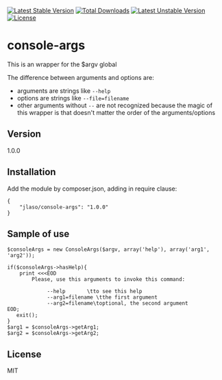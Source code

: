 [![Latest Stable Version](https://poser.pugx.org/jlaso/console-args/v/stable.svg)](https://packagist.org/packages/jlaso/console-args) [![Total Downloads](https://poser.pugx.org/jlaso/console-args/downloads.svg)](https://packagist.org/packages/jlaso/console-args) [![Latest Unstable Version](https://poser.pugx.org/jlaso/console-args/v/unstable.svg)](https://packagist.org/packages/jlaso/console-args) [![License](https://poser.pugx.org/jlaso/console-args/license.svg)](https://packagist.org/packages/jlaso/console-args)

console-args
=====================

This is an wrapper for the $argv global

The difference between arguments and options are:
* arguments are strings like ```--help```
* options are strings like ```--file=filename```
* other arguments without ```--``` are not recognized because the magic of this wrapper is that doesn't matter the order of the arguments/options

Version
----

1.0.0


Installation
--------------

Add the module by composer.json, adding in require clause:
```
{
    "jlaso/console-args": "1.0.0"
}
```

Sample of use
-------------

```
$consoleArgs = new ConsoleArgs($argv, array('help'), array('arg1', 'arg2'));

if($consoleArgs->hasHelp){
    print <<<EOD
        Please, use this arguments to invoke this command:

             --help       \tto see this help
             --arg1=filename \tthe first argument
             --arg2=filename\toptional, the second argument
EOD;
   exit();
}
$arg1 = $consoleArgs->getArg1;
$arg2 = $consoleArgs->getArg2;
```

License
----

MIT



